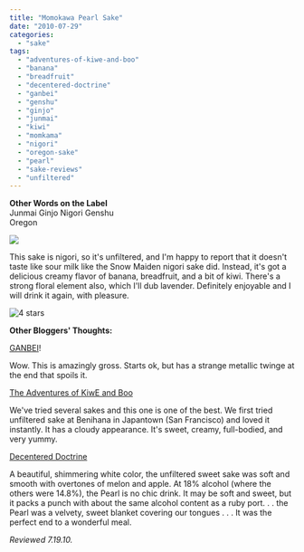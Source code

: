 ```yaml
---
title: "Momokawa Pearl Sake"
date: "2010-07-29"
categories:
  - "sake"
tags:
  - "adventures-of-kiwe-and-boo"
  - "banana"
  - "breadfruit"
  - "decentered-doctrine"
  - "ganbei"
  - "genshu"
  - "ginjo"
  - "junmai"
  - "kiwi"
  - "momkama"
  - "nigori"
  - "oregon-sake"
  - "pearl"
  - "sake-reviews"
  - "unfiltered"
---
```


**Other Words on the Label**\
Junmai Ginjo Nigori Genshu\
Oregon

![](http://www.rebeccagomezfarrell.com/gourmez/photos/pearlsake.jpg)

This sake is nigori, so it's unfiltered, and I'm happy to report that it doesn't taste like sour milk like the Snow Maiden nigori sake did. Instead, it's got a delicious creamy flavor of banana, breadfruit, and a bit of kiwi. There's a strong floral element also, which I'll dub lavender. Definitely enjoyable and I will drink it again, with pleasure.

![4 stars](http://s3.amazonaws.com/thegourmez-wpmedia/2009/02/rating_truffle1.gif "rating_truffle1")

**Other Bloggers' Thoughts:**

[GANBEI](http://dandancandrink.blogspot.com/2008/12/momokawa-pearl-junmai-ginjo-nigori.html)!

Wow. This is amazingly gross. Starts ok, but has a strange metallic twinge at the end that spoils it.

[The Adventures of KiwE and Boo](http://www.google.com/url?sa=t&source=blogsearch&cd=7&ved=0CDIQmAEwBg&url=http%3A%2F%2Fkiweandboo.blogspot.com%2F2007%2F06%2Fmomokawa-pearl-junmai-ginjo-nigori.html&ei=ORlNTNyLOMXflgeursj2DQ&usg=AFQjCNHSfJlnl92JTxzhkgW_ehQh5Zq0UQ)

We've tried several sakes and this one is one of the best. We first tried unfiltered sake at Benihana in Japantown (San Francisco) and loved it instantly. It has a cloudy appearance. It's sweet, creamy, full-bodied, and very yummy.

[Decentered Doctrine](http://decentereddoctrine.blogspot.com/2007/05/sake-oregon-style.html)

A beautiful, shimmering white color, the unfiltered sweet sake was soft and smooth with overtones of melon and apple. At 18% alcohol (where the others were 14.8%), the Pearl is no chic drink. It may be soft and sweet, but it packs a punch with about the same alcohol content as a ruby port. . . the Pearl was a velvety, sweet blanket covering our tongues . . . It was the perfect end to a wonderful meal.

_Reviewed 7.19.10._
